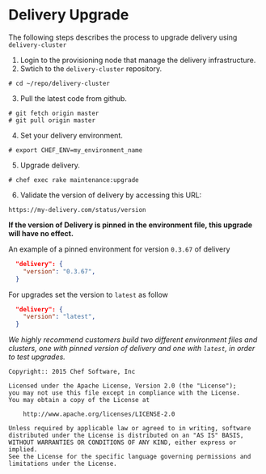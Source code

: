 # Delivery Upgrade
The following steps describes the process to upgrade delivery using `delivery-cluster`

1. Login to the provisioning node that manage the delivery infrastructure.
2. Swtich to the `delivery-cluster` repository.
  ```
  # cd ~/repo/delivery-cluster
  ```

3. Pull the latest code from github.
  ```
  # git fetch origin master
  # git pull origin master
  ```

4. Set your delivery environment.
  ```
  # export CHEF_ENV=my_environment_name
  ```

5. Upgrade delivery.
  ```
  # chef exec rake maintenance:upgrade
  ```

6. Validate the version of delivery by accessing this URL:
  ```
  https://my-delivery.com/status/version
  ```

**If the version of Delivery is pinned in the environment file, this upgrade will have no effect.**

An example of a pinned environment for version `0.3.67` of delivery
```json
  "delivery": {
    "version": "0.3.67",
  }
```

For upgrades set the version to `latest` as follow
```json
  "delivery": {
    "version": "latest",
  }
```

*We highly recommend customers build two different environment files and clusters, one with pinned version of delivery and one with `latest`, in order to test upgrades.*

```text
Copyright:: 2015 Chef Software, Inc

Licensed under the Apache License, Version 2.0 (the "License");
you may not use this file except in compliance with the License.
You may obtain a copy of the License at

    http://www.apache.org/licenses/LICENSE-2.0

Unless required by applicable law or agreed to in writing, software
distributed under the License is distributed on an "AS IS" BASIS,
WITHOUT WARRANTIES OR CONDITIONS OF ANY KIND, either express or implied.
See the License for the specific language governing permissions and
limitations under the License.
```

